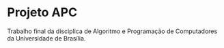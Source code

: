 # Projeto APC
Trabalho final da disciplica de Algoritmo e Programação de Computadores da Universidade de Brasília.